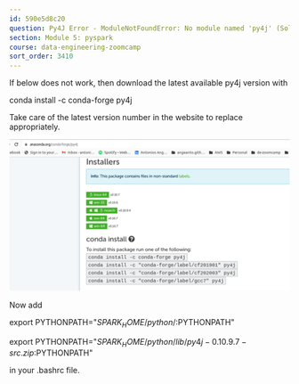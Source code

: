 ```yaml
---
id: 590e5d8c20
question: Py4J Error - ModuleNotFoundError: No module named 'py4j' (Solve with latest version)
section: Module 5: pyspark
course: data-engineering-zoomcamp
sort_order: 3410
---
```


If below does not work, then download the latest available py4j version with

conda install -c conda-forge py4j

Take care of the latest version number in the website to replace appropriately.

![Image](images/data-engineering-zoomcamp/image_be1c5cff.png)

Now add

export PYTHONPATH="${SPARK_HOME}/python/:$PYTHONPATH"

export PYTHONPATH="${SPARK_HOME}/python/lib/py4j-0.10.9.7-src.zip:$PYTHONPATH"

in your  .bashrc file.

